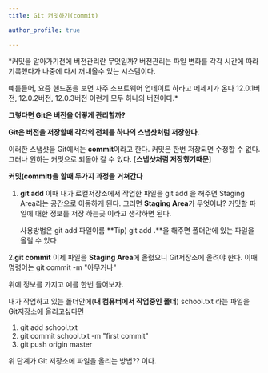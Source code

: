 ```yaml
---
title: Git 커밋하기(commit)

author_profile: true

---
```


*커밋을 알아가기전에 버전관리란 무엇일까? 버전관리는 파일 변화를 각각 시간에 따라 기록했다가 나중에 다시 꺼내올수 있는 시스템이다. 

예를들어, 요즘 핸드폰을 보면 자주 소프트웨어 업데이트 하라고 메세지가 온다 12.0.1버전, 12.0.2버전, 12.0.3버전 이런게  모두 하나의 버전이다.*

**그렇다면 Git은 버전을 어떻게 관리할까?**

**Git은 버전을 저장할때 각각의 전체를 하나의 스냅샷처럼 저장한다.** 

이러한 스냅샷을  Git에서는 **commit**이라고 한다. 커밋은 한번 저장되면 수정할 수 없다. 그러나 원하는 커밋으로 되돌아 갈 수 있다. [**스냅샷처럼 저장했기때문**]


**커밋(commit)을 할때 두가지 과정을 거쳐간다**
1. **git add**
   이때 내가 로컬저장소에서 작업한 파일을 git add 을 해주면 Staging Area라는 공간으로 이동하게 된다.
   그러면 **Staging Area**가 무엇이냐? 커밋할 파일에 대한 정보를 저장 하는곳 이라고 생각하면 된다.
   
   사용방법은 git add 파일이름 
   **Tip) git add .**을 해주면 폴더안에 있는 파일을 올릴 수 있다 

2.**git commit**
   이제 파일을 **Staging Area**에 올렸으니 Git저장소에 올려야 한다. 이때 명령어는 git commit -m "아무거나"


위에 정보를 가지고 예를 한번 들어보자.

내가 작업하고 있는 폴더안에(**내 컴퓨터에서 작업중인 폴더**) school.txt 라는 파일을 Git저장소에 올리고싶다면

1. git add school.txt
2. git commit school.txt -m "first commit"
3. git push origin master

위 단계가 Git 저장소에 파일을 올리는 방법?? 이다.
